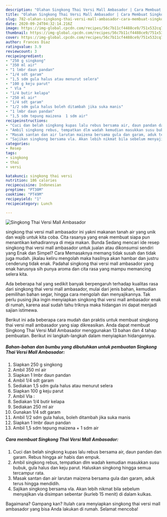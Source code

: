 ```yaml
---
description: "Olahan Singkong Thai Versi Mall Ambasador | Cara Membuat Singkong Thai Versi Mall Ambasador Yang Enak Dan Lezat"
title: "Olahan Singkong Thai Versi Mall Ambasador | Cara Membuat Singkong Thai Versi Mall Ambasador Yang Enak Dan Lezat"
slug: 782-olahan-singkong-thai-versi-mall-ambasador-cara-membuat-singkong-thai-versi-mall-ambasador-yang-enak-dan-lezat
date: 2020-09-24T04:32:14.216Z
image: https://img-global.cpcdn.com/recipes/56c7b11cf4488ce9/751x532cq70/singkong-thai-versi-mall-ambasador-foto-resep-utama.jpg
thumbnail: https://img-global.cpcdn.com/recipes/56c7b11cf4488ce9/751x532cq70/singkong-thai-versi-mall-ambasador-foto-resep-utama.jpg
cover: https://img-global.cpcdn.com/recipes/56c7b11cf4488ce9/751x532cq70/singkong-thai-versi-mall-ambasador-foto-resep-utama.jpg
author: Frances Diaz
ratingvalue: 3.9
reviewcount: 3
recipeingredient:
- "250 g singkong"
- "350 ml air"
- "1 lmbr daun pandan"
- "1/4 sdt garam"
- "1,5 sdm gula halus atau menurut selera"
- "100 g keju parut"
- " Vla "
- "1/4 butir kelapa"
- "250 ml air"
- "1/4 sdt garam"
- "1/2 sdm gula halus boleh ditambah jika suka manis"
- "1 lmbr daun pandan"
- "1,5 sdm tepung maizena  1 sdm air"
recipeinstructions:
- "Cuci dan belah singkong kupas lalu rebus bersama air, daun pandan dan garam. Rebus hingga air habis dan empuk."
- "Ambil singkong rebus, tempatkan dlm wadah kemudian masukkan susu bubuk, gula halus dan keju parut. Haluskan singkong hingga semua tercampur rata."
- "Masak santan dan air larutan maizena bersama gula dan garam, aduk terus hingga mendidih."
- "Sajikan singkong bersama vla. Akan lebih nikmat bila sebelum menyajikan vla disimpan sebentar (kurleb 15 menit) di dalam kulkas."
categories:
- Resep
tags:
- singkong
- thai
- versi

katakunci: singkong thai versi 
nutrition: 186 calories
recipecuisine: Indonesian
preptime: "PT30M"
cooktime: "PT49M"
recipeyield: "1"
recipecategory: Lunch

---
```



![Singkong Thai Versi Mall Ambasador](https://img-global.cpcdn.com/recipes/56c7b11cf4488ce9/751x532cq70/singkong-thai-versi-mall-ambasador-foto-resep-utama.jpg)


singkong thai versi mall ambasador ini yakni makanan tanah air yang unik dan wajib untuk kita coba. Cita rasanya yang enak membuat siapa pun menantikan kehadirannya di meja makan.
Bunda Sedang mencari ide resep singkong thai versi mall ambasador untuk jualan atau dikonsumsi sendiri yang Enak dan Simpel? Cara Memasaknya memang tidak susah dan tidak juga mudah. jikalau keliru mengolah maka hasilnya akan hambar dan justru cenderung tidak enak. Padahal singkong thai versi mall ambasador yang enak harusnya sih punya aroma dan cita rasa yang mampu memancing selera kita.

Ada beberapa hal yang sedikit banyak berpengaruh terhadap kualitas rasa dari singkong thai versi mall ambasador, mulai dari jenis bahan, kemudian pemilihan bahan segar, hingga cara mengolah dan menyajikannya. Tak perlu pusing jika ingin menyiapkan singkong thai versi mall ambasador enak di rumah, karena asal sudah tahu triknya maka hidangan ini dapat menjadi sajian istimewa.




Berikut ini ada beberapa cara mudah dan praktis untuk membuat singkong thai versi mall ambasador yang siap dikreasikan. Anda dapat membuat Singkong Thai Versi Mall Ambasador menggunakan 13 bahan dan 4 tahap pembuatan. Berikut ini langkah-langkah dalam menyiapkan hidangannya.

<!--inarticleads1-->

##### Bahan-bahan dan bumbu yang dibutuhkan untuk pembuatan Singkong Thai Versi Mall Ambasador:

1. Siapkan 250 g singkong
1. Ambil 350 ml air
1. Siapkan 1 lmbr daun pandan
1. Ambil 1/4 sdt garam
1. Sediakan 1,5 sdm gula halus atau menurut selera
1. Siapkan 100 g keju parut
1. Ambil  Vla :
1. Sediakan 1/4 butir kelapa
1. Sediakan 250 ml air
1. Gunakan 1/4 sdt garam
1. Ambil 1/2 sdm gula halus, boleh ditambah jika suka manis
1. Siapkan 1 lmbr daun pandan
1. Ambil 1,5 sdm tepung maizena + 1 sdm air




<!--inarticleads2-->

##### Cara membuat Singkong Thai Versi Mall Ambasador:

1. Cuci dan belah singkong kupas lalu rebus bersama air, daun pandan dan garam. Rebus hingga air habis dan empuk.
1. Ambil singkong rebus, tempatkan dlm wadah kemudian masukkan susu bubuk, gula halus dan keju parut. Haluskan singkong hingga semua tercampur rata.
1. Masak santan dan air larutan maizena bersama gula dan garam, aduk terus hingga mendidih.
1. Sajikan singkong bersama vla. Akan lebih nikmat bila sebelum menyajikan vla disimpan sebentar (kurleb 15 menit) di dalam kulkas.




Bagaimana? Gampang kan? Itulah cara menyiapkan singkong thai versi mall ambasador yang bisa Anda lakukan di rumah. Selamat mencoba!
